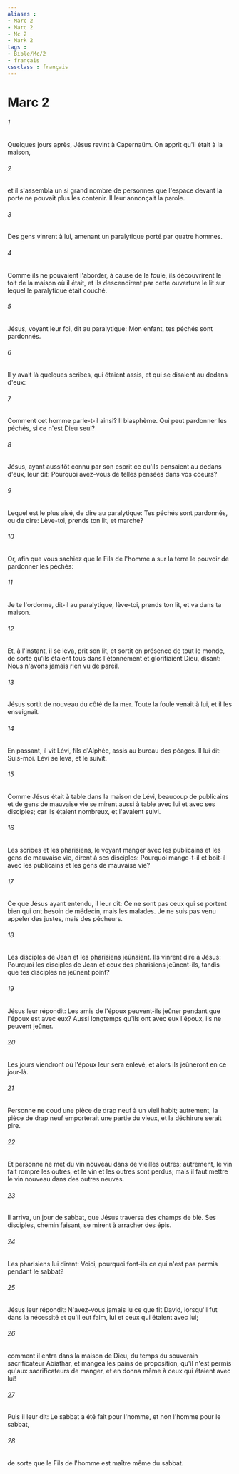 ```yaml
---
aliases : 
- Marc 2
- Marc 2
- Mc 2
- Mark 2
tags : 
- Bible/Mc/2
- français
cssclass : français
---
```


# Marc 2

###### 1
Quelques jours après, Jésus revint à Capernaüm. On apprit qu'il était à la maison,
###### 2
et il s'assembla un si grand nombre de personnes que l'espace devant la porte ne pouvait plus les contenir. Il leur annonçait la parole.
###### 3
Des gens vinrent à lui, amenant un paralytique porté par quatre hommes.
###### 4
Comme ils ne pouvaient l'aborder, à cause de la foule, ils découvrirent le toit de la maison où il était, et ils descendirent par cette ouverture le lit sur lequel le paralytique était couché.
###### 5
Jésus, voyant leur foi, dit au paralytique: Mon enfant, tes péchés sont pardonnés.
###### 6
Il y avait là quelques scribes, qui étaient assis, et qui se disaient au dedans d'eux:
###### 7
Comment cet homme parle-t-il ainsi? Il blasphème. Qui peut pardonner les péchés, si ce n'est Dieu seul?
###### 8
Jésus, ayant aussitôt connu par son esprit ce qu'ils pensaient au dedans d'eux, leur dit: Pourquoi avez-vous de telles pensées dans vos coeurs?
###### 9
Lequel est le plus aisé, de dire au paralytique: Tes péchés sont pardonnés, ou de dire: Lève-toi, prends ton lit, et marche?
###### 10
Or, afin que vous sachiez que le Fils de l'homme a sur la terre le pouvoir de pardonner les péchés:
###### 11
Je te l'ordonne, dit-il au paralytique, lève-toi, prends ton lit, et va dans ta maison.
###### 12
Et, à l'instant, il se leva, prit son lit, et sortit en présence de tout le monde, de sorte qu'ils étaient tous dans l'étonnement et glorifiaient Dieu, disant: Nous n'avons jamais rien vu de pareil.
###### 13
Jésus sortit de nouveau du côté de la mer. Toute la foule venait à lui, et il les enseignait.
###### 14
En passant, il vit Lévi, fils d'Alphée, assis au bureau des péages. Il lui dit: Suis-moi. Lévi se leva, et le suivit.
###### 15
Comme Jésus était à table dans la maison de Lévi, beaucoup de publicains et de gens de mauvaise vie se mirent aussi à table avec lui et avec ses disciples; car ils étaient nombreux, et l'avaient suivi.
###### 16
Les scribes et les pharisiens, le voyant manger avec les publicains et les gens de mauvaise vie, dirent à ses disciples: Pourquoi mange-t-il et boit-il avec les publicains et les gens de mauvaise vie?
###### 17
Ce que Jésus ayant entendu, il leur dit: Ce ne sont pas ceux qui se portent bien qui ont besoin de médecin, mais les malades. Je ne suis pas venu appeler des justes, mais des pécheurs.
###### 18
Les disciples de Jean et les pharisiens jeûnaient. Ils vinrent dire à Jésus: Pourquoi les disciples de Jean et ceux des pharisiens jeûnent-ils, tandis que tes disciples ne jeûnent point?
###### 19
Jésus leur répondit: Les amis de l'époux peuvent-ils jeûner pendant que l'époux est avec eux? Aussi longtemps qu'ils ont avec eux l'époux, ils ne peuvent jeûner.
###### 20
Les jours viendront où l'époux leur sera enlevé, et alors ils jeûneront en ce jour-là.
###### 21
Personne ne coud une pièce de drap neuf à un vieil habit; autrement, la pièce de drap neuf emporterait une partie du vieux, et la déchirure serait pire.
###### 22
Et personne ne met du vin nouveau dans de vieilles outres; autrement, le vin fait rompre les outres, et le vin et les outres sont perdus; mais il faut mettre le vin nouveau dans des outres neuves.
###### 23
Il arriva, un jour de sabbat, que Jésus traversa des champs de blé. Ses disciples, chemin faisant, se mirent à arracher des épis.
###### 24
Les pharisiens lui dirent: Voici, pourquoi font-ils ce qui n'est pas permis pendant le sabbat?
###### 25
Jésus leur répondit: N'avez-vous jamais lu ce que fit David, lorsqu'il fut dans la nécessité et qu'il eut faim, lui et ceux qui étaient avec lui;
###### 26
comment il entra dans la maison de Dieu, du temps du souverain sacrificateur Abiathar, et mangea les pains de proposition, qu'il n'est permis qu'aux sacrificateurs de manger, et en donna même à ceux qui étaient avec lui!
###### 27
Puis il leur dit: Le sabbat a été fait pour l'homme, et non l'homme pour le sabbat,
###### 28
de sorte que le Fils de l'homme est maître même du sabbat.
